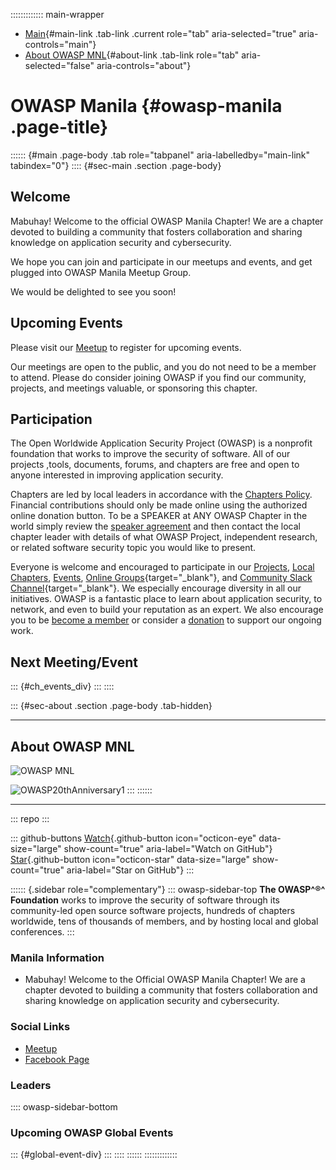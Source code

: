 ::::::::::::: main-wrapper
- [Main](#div-main){#main-link .tab-link .current role="tab"
  aria-selected="true" aria-controls="main"}
- [About OWASP MNL](#div-about){#about-link .tab-link role="tab"
  aria-selected="false" aria-controls="about"}

# OWASP Manila {#owasp-manila .page-title}

:::::: {#main .page-body .tab role="tabpanel" aria-labelledby="main-link" tabindex="0"}
:::: {#sec-main .section .page-body}
## Welcome

Mabuhay! Welcome to the official OWASP Manila Chapter! We are a chapter
devoted to building a community that fosters collaboration and sharing
knowledge on application security and cybersecurity.

We hope you can join and participate in our meetups and events, and get
plugged into OWASP Manila Meetup Group.

We would be delighted to see you soon!

## Upcoming Events

Please visit our [Meetup](https://www.meetup.com/owasp-manila/) to
register for upcoming events.

Our meetings are open to the public, and you do not need to be a member
to attend. Please do consider joining OWASP if you find our community,
projects, and meetings valuable, or sponsoring this chapter.

## Participation

The Open Worldwide Application Security Project (OWASP) is a nonprofit
foundation that works to improve the security of software. All of our
projects ,tools, documents, forums, and chapters are free and open to
anyone interested in improving application security.

Chapters are led by local leaders in accordance with the [Chapters
Policy](../www-policy/operational/chapters-2.html). Financial
contributions should only be made online using the authorized online
donation button. To be a SPEAKER at ANY OWASP Chapter in the world
simply review the [speaker
agreement](../www-policy/legal/speaker-agreement.html) and then contact
the local chapter leader with details of what OWASP Project, independent
research, or related software security topic you would like to present.

Everyone is welcome and encouraged to participate in our
[Projects](../projects/index.html), [Local
Chapters](../chapters/index.html), [Events](../events/index.html),
[Online
Groups](https://groups.google.com/a/owasp.com/){target="_blank"}, and
[Community Slack Channel](https://owasp.slack.com/){target="_blank"}. We
especially encourage diversity in all our initiatives. OWASP is a
fantastic place to learn about application security, to network, and
even to build your reputation as an expert. We also encourage you to be
[become a member](../membership/index.html) or consider a
[donation](../donate/index.html) to support our ongoing work.

## Next Meeting/Event

::: {#ch_events_div}
:::
::::

::: {#sec-about .section .page-body .tab-hidden}

------------------------------------------------------------------------

## About OWASP MNL

![OWASP
MNL](../../user-images.githubusercontent.com/55728839/127828904-849fa24b-3ede-4943-8800-4ad56eb464c7.png)

![OWASP20thAnniversary1](../../user-images.githubusercontent.com/55728839/127829024-b1aef229-7da9-453d-9a35-aeca598ffb4a.jpg)
:::
::::::

------------------------------------------------------------------------

::: repo
:::

::: github-buttons
[Watch](https://github.com/owasp/www-chapter-manila/subscription){.github-button
icon="octicon-eye" data-size="large" show-count="true"
aria-label="Watch on GitHub"}
[Star](https://github.com/owasp/www-chapter-manila){.github-button
icon="octicon-star" data-size="large" show-count="true"
aria-label="Star on GitHub"}
:::

:::::: {.sidebar role="complementary"}
::: owasp-sidebar-top
**The OWASP^®^ Foundation** works to improve the security of software
through its community-led open source software projects, hundreds of
chapters worldwide, tens of thousands of members, and by hosting local
and global conferences.
:::

### Manila Information

- Mabuhay! Welcome to the Official OWASP Manila Chapter! We are a
  chapter devoted to building a community that fosters collaboration and
  sharing knowledge on application security and cybersecurity.

### Social Links

- [Meetup](https://www.meetup.com/owasp-manila/)
- [Facebook Page](https://www.facebook.com/OWASPManila)

### Leaders

:::: owasp-sidebar-bottom
### Upcoming OWASP Global Events

::: {#global-event-div}
:::
::::
::::::
:::::::::::::
